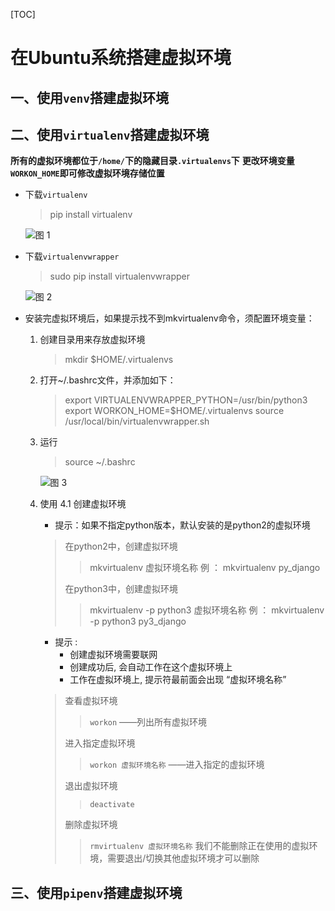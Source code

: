 [TOC]

# 在Ubuntu系统搭建虚拟环境

## 一、使用`venv`搭建虚拟环境

## 二、使用`virtualenv`搭建虚拟环境
**所有的虚拟环境都位于`/home/`下的隐藏目录`.virtualenvs`下**
**更改环境变量`WORKON_HOME`即可修改虚拟环境存储位置**

+ 下载`virtualenv`
    >pip install virtualenv

    ![图 1](https://cdn.jsdelivr.net/gh/PIAOIII/notes_static/imgs/%E8%99%9A%E6%8B%9F%E7%8E%AF%E5%A2%83-install_virtualenv.png)  

+ 下载`virtualenvwrapper`   
    >sudo pip install virtualenvwrapper

    ![图 2](https://cdn.jsdelivr.net/gh/PIAOIII/notes_static/imgs/%E8%99%9A%E6%8B%9F%E7%8E%AF%E5%A2%83-install_virtualenvwrapper.png)  

+ 安装完虚拟环境后，如果提示找不到mkvirtualenv命令，须配置环境变量：

  1. 创建目录用来存放虚拟环境
        >mkdir $HOME/.virtualenvs

  2. 打开~/.bashrc文件，并添加如下：
        >export VIRTUALENVWRAPPER_PYTHON=/usr/bin/python3
        >export WORKON_HOME=$HOME/.virtualenvs
        >source /usr/local/bin/virtualenvwrapper.sh

  3. 运行
        >source ~/.bashrc

        ![图 3](https://cdn.jsdelivr.net/gh/PIAOIII/notes_static/imgs/%E8%99%9A%E6%8B%9F%E7%8E%AF%E5%A2%83-%E9%85%8D%E7%BD%AE%E8%99%9A%E6%8B%9F%E7%8E%AF%E5%A2%83%E7%9A%84%E7%8E%AF%E5%A2%83%E5%8F%98%E9%87%8F.png)  

   4. 使用
       4.1 创建虚拟环境
       - 提示：如果不指定python版本，默认安装的是python2的虚拟环境
       > 在python2中，创建虚拟环境
       >> mkvirtualenv 虚拟环境名称
          例 ：
          mkvirtualenv py_django
       >
       > 在python3中，创建虚拟环境
       >> mkvirtualenv -p python3 虚拟环境名称
          例 ：
          mkvirtualenv -p python3 py3_django  

       - 提示 :
            - 创建虚拟环境需要联网
            - 创建成功后, 会自动工作在这个虚拟环境上
            - 工作在虚拟环境上, 提示符最前面会出现 “虚拟环境名称”

       > 查看虚拟环境
       >> `workon`  ——列出所有虚拟环境
       >
       > 进入指定虚拟环境
       >> `workon 虚拟环境名称`  ——进入指定的虚拟环境
       >
       > 退出虚拟环境
       >> `deactivate`
       >
       > 删除虚拟环境
       >> `rmvirtualenv 虚拟环境名称`
       >> 我们不能删除正在使用的虚拟环境，需要退出/切换其他虚拟环境才可以删除


## 三、使用`pipenv`搭建虚拟环境